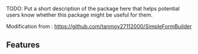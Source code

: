 TODO: Put a short description of the package here that helps potential users
know whether this package might be useful for them.

Modification from : https://github.com/tanmoy27112000/SimpleFormBuilder

## Features
